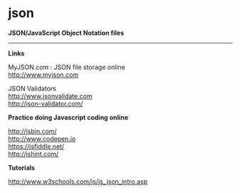 # json
**JSON/JavaScript Object Notation files**

-----

**Links**

MyJSON.com : JSON file storage online  
http://www.myjson.com

JSON Validators  
http://www.jsonvalidate.com  
http://json-validator.com/

**Practice doing Javascript coding online**

http://jsbin.com/  
http://www.codepen.io  
https://jsfiddle.net/  
http://jshint.com/  

**Tutorials**

http://www.w3schools.com/js/js_json_intro.asp  


